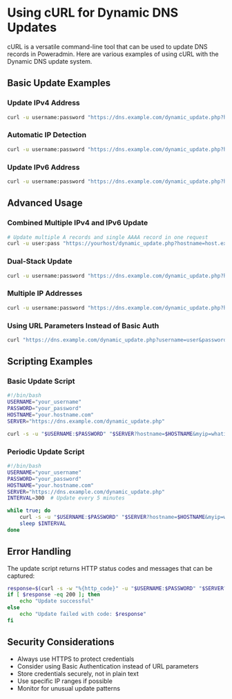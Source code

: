 # Using cURL for Dynamic DNS Updates

cURL is a versatile command-line tool that can be used to update DNS records in Poweradmin. Here are various examples of using cURL with the Dynamic DNS update system.

## Basic Update Examples

### Update IPv4 Address

```bash
curl -u username:password "https://dns.example.com/dynamic_update.php?hostname=host.example.com&myip=192.0.2.1"
```

### Automatic IP Detection

```bash
curl -u username:password "https://dns.example.com/dynamic_update.php?hostname=host.example.com&myip=whatismyip"
```

### Update IPv6 Address

```bash
curl -u username:password "https://dns.example.com/dynamic_update.php?hostname=host.example.com&myip6=2001:db8::1"
```

## Advanced Usage

### Combined Multiple IPv4 and IPv6 Update

```bash
# Update multiple A records and single AAAA record in one request
curl -u user:pass "https://yourhost/dynamic_update.php?hostname=host.example.com&myip=1.2.3.4,5.6.7.8&myip6=2001:db8::1&dualstack_update=1"
```

### Dual-Stack Update

```bash
curl -u username:password "https://dns.example.com/dynamic_update.php?hostname=host.example.com&myip=192.0.2.1&myip6=2001:db8::1&dualstack_update=1"
```

### Multiple IP Addresses

```bash
curl -u username:password "https://dns.example.com/dynamic_update.php?hostname=host.example.com&myip=192.0.2.1,192.0.2.2"
```

### Using URL Parameters Instead of Basic Auth

```bash
curl "https://dns.example.com/dynamic_update.php?username=user&password=pass&hostname=host.example.com&myip=192.0.2.1"
```

## Scripting Examples

### Basic Update Script

```bash
#!/bin/bash
USERNAME="your_username"
PASSWORD="your_password"
HOSTNAME="your.hostname.com"
SERVER="https://dns.example.com/dynamic_update.php"

curl -s -u "$USERNAME:$PASSWORD" "$SERVER?hostname=$HOSTNAME&myip=whatismyip"
```

### Periodic Update Script

```bash
#!/bin/bash
USERNAME="your_username"
PASSWORD="your_password"
HOSTNAME="your.hostname.com"
SERVER="https://dns.example.com/dynamic_update.php"
INTERVAL=300  # Update every 5 minutes

while true; do
    curl -s -u "$USERNAME:$PASSWORD" "$SERVER?hostname=$HOSTNAME&myip=whatismyip"
    sleep $INTERVAL
done
```

## Error Handling

The update script returns HTTP status codes and messages that can be captured:

```bash
response=$(curl -s -w "%{http_code}" -u "$USERNAME:$PASSWORD" "$SERVER?hostname=$HOSTNAME&myip=whatismyip")
if [ $response -eq 200 ]; then
    echo "Update successful"
else
    echo "Update failed with code: $response"
fi
```

## Security Considerations

* Always use HTTPS to protect credentials
* Consider using Basic Authentication instead of URL parameters
* Store credentials securely, not in plain text
* Use specific IP ranges if possible
* Monitor for unusual update patterns
